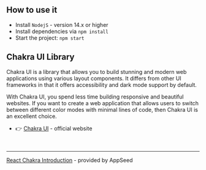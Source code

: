 
## How to use it 

- Install `NodejS` - version 14.x or higher 
- Install dependencies via `npm install`
- Start the project: `npm start` 


## Chakra UI Library 

Chakra UI is a library that allows you to build stunning and modern web applications using various layout components. It differs from other UI frameworks in that it offers accessibility and dark mode support by default. 

With Chakra UI, you spend less time building responsive and beautiful websites. If you want to create a web application that allows users to switch between different color modes with minimal lines of code, then Chakra UI is an excellent choice.

- 👉 [Chakra UI](https://chakra-ui.com/) - official website  

<br />

--- 
[React Chakra Introduction](https://blog.appseed.us/chakra-ui-react-coding-landing-page/) - provided by AppSeed 
